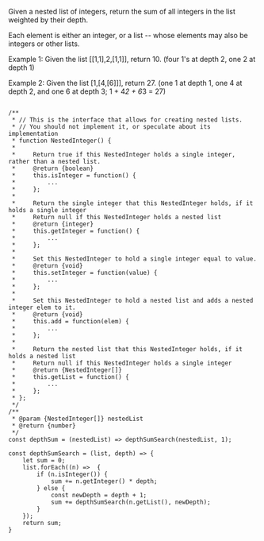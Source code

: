 Given a nested list of integers, return the sum of all integers in the list weighted by their depth.

Each element is either an integer, or a list -- whose elements may also be integers or other lists.

Example 1:
Given the list [[1,1],2,[1,1]], return 10. (four 1's at depth 2, one 2 at depth 1)

Example 2:
Given the list [1,[4,[6]]], return 27. (one 1 at depth 1, one 4 at depth 2, and one 6 at depth 3; 1 + 4*2 + 6*3 = 27)

```

/**
 * // This is the interface that allows for creating nested lists.
 * // You should not implement it, or speculate about its implementation
 * function NestedInteger() {
 *
 *     Return true if this NestedInteger holds a single integer, rather than a nested list.
 *     @return {boolean}
 *     this.isInteger = function() {
 *         ...
 *     };
 *
 *     Return the single integer that this NestedInteger holds, if it holds a single integer
 *     Return null if this NestedInteger holds a nested list
 *     @return {integer}
 *     this.getInteger = function() {
 *         ...
 *     };
 *
 *     Set this NestedInteger to hold a single integer equal to value.
 *     @return {void}
 *     this.setInteger = function(value) {
 *         ...
 *     };
 *
 *     Set this NestedInteger to hold a nested list and adds a nested integer elem to it.
 *     @return {void}
 *     this.add = function(elem) {
 *         ...
 *     };
 *
 *     Return the nested list that this NestedInteger holds, if it holds a nested list
 *     Return null if this NestedInteger holds a single integer
 *     @return {NestedInteger[]}
 *     this.getList = function() {
 *         ...
 *     };
 * };
 */
/**
 * @param {NestedInteger[]} nestedList
 * @return {number}
 */
const depthSum = (nestedList) => depthSumSearch(nestedList, 1);

const depthSumSearch = (list, depth) => {
    let sum = 0;
    list.forEach((n) =>  {
        if (n.isInteger()) {
            sum += n.getInteger() * depth;
        } else {
            const newDepth = depth + 1;
            sum += depthSumSearch(n.getList(), newDepth);
        }
    });
    return sum;
}
```
